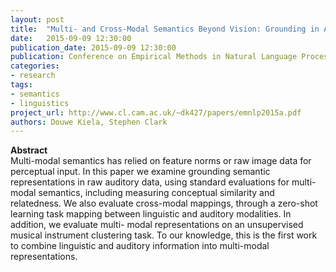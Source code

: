 ```yaml
---
layout: post
title:  "Multi- and Cross-Modal Semantics Beyond Vision: Grounding in Auditory Perception"
date:   2015-09-09 12:30:00
publication_date: 2015-09-09 12:30:00
publication: Conference on Empirical Methods in Natural Language Processing (EMNLP)
categories: 
- research
tags:
- semantics
- linguistics
project_url: http://www.cl.cam.ac.uk/~dk427/papers/emnlp2015a.pdf
authors: Douwe Kiela, Stephen Clark
---
```


**Abstract**<br>
Multi-modal semantics has relied on feature norms or raw image data for perceptual input. In this paper we examine grounding semantic representations in raw auditory data, using standard evaluations for multi-modal semantics, including measuring conceptual similarity and relatedness. We also evaluate cross-modal mappings, through a zero-shot learning task mapping between linguistic and auditory modalities. In addition, we evaluate multi- modal representations on an unsupervised musical instrument clustering task. To our knowledge, this is the first work to combine linguistic and auditory information into multi-modal representations.
